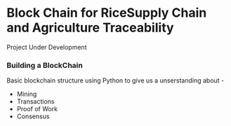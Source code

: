 # Block Chain for RiceSupply Chain and Agriculture Traceability

Project Under Development

### Building a BlockChain
Basic blockchain structure using Python to give us a unserstanding about - 
  - Mining
  - Transactions
  - Proof of Work
  - Consensus
